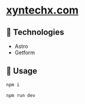 # [xyntechx.com](https://xyntechx.com/)

## 🤖 Technologies
- Astro
- Getform

## 🔨 Usage
```bash
npm i
```

```bash
npm run dev
```

